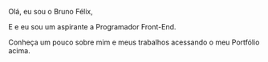 Olá, eu sou o Bruno Félix,

E e eu sou um aspirante a Programador Front-End.

Conheça um pouco sobre mim e meus trabalhos acessando o meu Portfólio acima.
